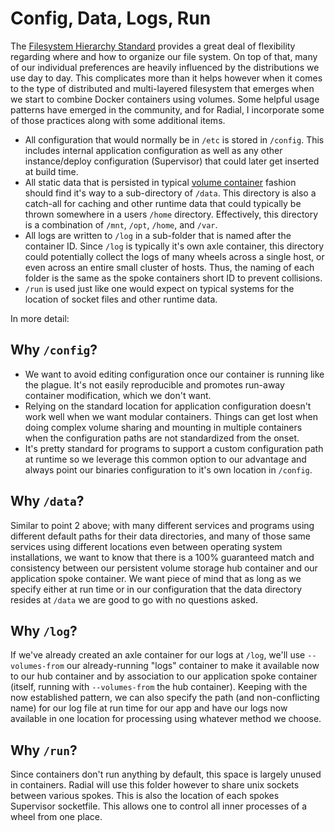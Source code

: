 # Config, Data, Logs, Run

The [Filesystem Hierarchy Standard][fhs] provides a great deal of flexibility
regarding where and how to organize our file system. On top of that, many of our
individual preferences are heavily influenced by the distributions we use day to
day. This complicates more than it helps however when it comes to the type of
distributed and multi-layered filesystem that emerges when we start to combine
Docker containers using volumes. Some helpful usage patterns have emerged in the
community, and for Radial, I incorporate some of those practices along with some
additional items.

* All configuration that would normally be in `/etc` is stored in `/config`.
  This includes internal application configuration as well as any other
  instance/deploy configuration (Supervisor) that could later get inserted at
  build time.
* All static data that is persisted in typical [volume
  container](http://crosbymichael.com/advanced-docker-volumes.html) fashion
  should find it's way to a sub-directory of `/data`. This directory is also a
  catch-all for caching and other runtime data that could typically be thrown
  somewhere in a users `/home` directory. Effectively, this directory is a
  combination of `/mnt`, `/opt`, `/home`, and `/var`.
* All logs are written to `/log` in a sub-folder that is named after the
  container ID. Since `/log` is typically it's own axle container, this
  directory could potentially collect the logs of many wheels across a single
  host, or even across an entire small cluster of hosts. Thus, the naming of
  each folder is the same as the spoke containers short ID to prevent
  collisions.
* `/run` is used just like one would expect on typical systems for the location
  of socket files and other runtime data.

In more detail:

## Why `/config`?
* We want to avoid editing configuration once our container is running like the
  plague. It's not easily reproducible and promotes run-away container
  modification, which we don't want.
* Relying on the standard location for application configuration doesn't work
  well when we want modular containers. Things can get lost when doing complex
  volume sharing and mounting in multiple containers when the configuration
  paths are not standardized from the onset.
* It's pretty standard for programs to support a custom configuration path at
  runtime so we leverage this common option to our advantage and always point
  our binaries configuration to it's own location in `/config`.

## Why `/data`?
Similar to point 2 above; with many different services and programs using
different default paths for their data directories, and many of those same
services using different locations even between operating system installations,
we want to know that there is a 100% guaranteed match and consistency between
our persistent volume storage hub container and our application spoke container.
We want piece of mind that as long as we specify either at run time or in our
configuration that the data directory resides at `/data` we are good to go with
no questions asked.

## Why `/log`?
If we've already created an axle container for our logs at `/log`, we'll use
`--volumes-from` our already-running "logs" container to make it available now
to our hub container and by association to our application spoke container
(itself, running with `--volumes-from` the hub container). Keeping with the now
established pattern, we can also specify the path (and non-conflicting name) for
our log file at run time for our app and have our logs now available in one
location for processing using whatever method we choose.

## Why `/run`?
Since containers don't run anything by default, this space is largely unused in
containers. Radial will use this folder however to share unix sockets between
various spokes. This is also the location of each spokes Supervisor socketfile.
This allows one to control all inner processes of a wheel from one place.

[fhs]: http://www.pathname.com/fhs/
